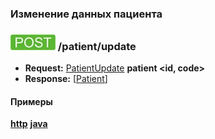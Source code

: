 ### Изменение данных пациента

### ![POST](../../../img/post.png) /patient/update
* **Request:** [PatientUpdate](../../../types/types.md#patientupdate) **patient <id, code>**
* **Response:** [[Patient](../../../types/types.md#Patient)]

#### Примеры
**[http](examples/update.md)**
**[java](examples/updateJava.md)**
